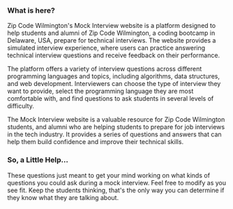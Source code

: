 ### What is here?

Zip Code Wilmington's Mock Interview website is a platform designed to help students and alumni of Zip Code Wilmington, a coding bootcamp in Delaware, USA, prepare for technical interviews. The website provides a simulated interview experience, where users can practice answering technical interview questions and receive feedback on their performance.

The platform offers a variety of interview questions across different programming languages and topics, including algorithms, data structures, and web development. Interviewers can choose the type of interview they want to provide, select the programming language they are most comfortable with, and find questions to ask students in several levels of difficulty.

The Mock Interview website is a valuable resource for Zip Code Wilmington students, and alumni who are helping students to prepare for job interviews in the tech industry. It provides a series of questions and answers that can help them build confidence and improve their technical skills.

### So, a Little Help...

These questions just meant to get your mind working on what kinds of questions you could ask during a mock interview. Feel free to modify as you see fit.
Keep the students thinking, that's the only way you can determine if they know what they are talking about.
